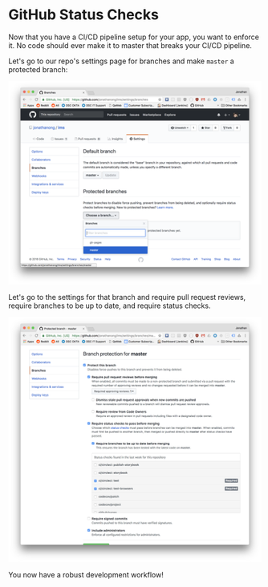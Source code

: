 
# GitHub Status Checks

Now that you have a CI/CD pipeline setup for your app,
you want to enforce it. No code should ever make it to master that breaks
your CI/CD pipeline.

Let's go to our repo's settings page for branches and make `master` a protected branch:

![](images/github-protected-branch.png)

Let's go to the settings for that branch and require pull request reviews,
require branches to be up to date, and require status checks.

![](images/github-required-status-checks.png)

You now have a robust development workflow!

